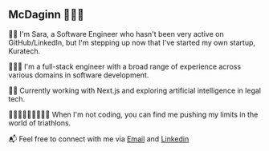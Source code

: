 ## McDaginn 🥰🇮🇸

🙋‍♀️ I'm Sara, a Software Engineer who hasn't been very active on GitHub/LinkedIn, but I'm stepping up now that I've started my own startup, Kuratech.

👩🏼‍💻 I'm a full-stack engineer with a broad range of experience across various domains in software development.

👷‍♀️ Currently working with Next.js and exploring artificial intelligence in legal tech.

🏊🏼‍♀️🚴🏻‍♀️🏃🏼‍♀️ When I'm not coding, you can find me pushing my limits in the world of triathlons.

📬 Feel free to connect with me via [Email](mailto:saraarnadottir@gmail.com) and [Linkedin]([https://www.linkedin.com/in/sara-árnadóttir])

<!--
**saraarnad/saraarnad** is a ✨ _special_ ✨ repository because its `README.md` (this file) appears on your GitHub profile.

Here are some ideas to get you started:

- 🔭 I’m currently working on ...
- 🌱 I’m currently learning ...
- 👯 I’m looking to collaborate on ...
- 🤔 I’m looking for help with ...
- 💬 Ask me about ...
- 📫 How to reach me: ...
- 😄 Pronouns: ...
- ⚡ Fun fact: ...
-->
